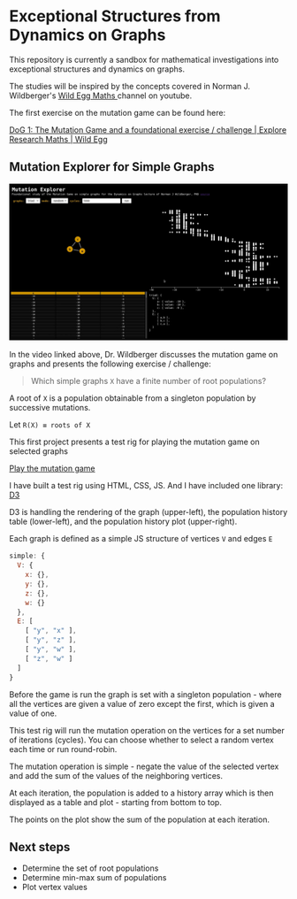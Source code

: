 # Exceptional Structures from Dynamics on Graphs

This repository is currently a sandbox for mathematical investigations into exceptional structures and dynamics on graphs.

The studies will be inspired by the concepts  covered in Norman J. Wildberger's  [Wild Egg Maths ](https://www.youtube.com/channel/UCriFv3G22iOUidUhkIGXuhw) channel on youtube.

The first exercise on the mutation game can be found here:

[DoG 1: The Mutation Game and a foundational exercise / challenge | Explore Research Maths | Wild Egg](https://www.youtube.com/watch?v=u7cUXZHZHEE)

## Mutation Explorer for Simple Graphs

![screenshot DoG1](21.170-mutation-explorer.jpg "screenshot of Mutation Explorer")


In the video linked above, Dr. Wildberger discusses the mutation game on graphs and presents the following exercise / challenge:

> Which simple graphs `X` have a finite number of root populations?

A root of `X` is a population obtainable from a singleton population by successive mutations. 

Let `R(X) ≡ roots of X`

This first project presents a test rig for playing the mutation game on selected graphs 

[Play the mutation game](https://geometor.github.io/graphs/)

I have built a test rig using HTML, CSS, JS. And I have included one library: [D3](https://d3js.org/) 

D3 is handling the rendering of the graph (upper-left), the population history table (lower-left), and the population history plot (upper-right).

Each graph is defined as a simple JS structure of vertices `V` and edges `E` 

```javascript
simple: {
  V: {
    x: {},
    y: {},
    z: {},
    w: {}
  },
  E: [
    [ "y", "x" ],
    [ "y", "z" ],
    [ "y", "w" ],
    [ "z", "w" ]
  ]
}
```
Before the game is run the graph is set with a singleton population - where all the vertices are given a value of zero except the first, which is given a value of one.  

This test rig will run the mutation operation on the vertices for a set number of iterations (cycles). You can choose whether to select a random vertex each time or run round-robin. 

The mutation operation is simple - negate the value of the selected vertex and add the sum of the values of the neighboring vertices.

At each iteration, the population is added to a history array which is then displayed as a table and plot - starting from bottom to top. 

The points on the plot show the sum of the population at each iteration. 

## Next steps
- Determine the set of root populations
- Determine min-max sum of populations
- Plot vertex values


